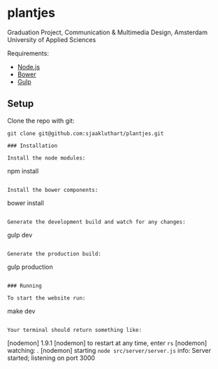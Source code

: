 # plantjes
Graduation Project, Communication &amp; Multimedia Design, Amsterdam University of Applied Sciences

Requirements:
* [Node.js](https://nodejs.org/en/)
* [Bower](http://bower.io/)
* [Gulp](http://gulpjs.com/)

## Setup

Clone the repo with git:
```
git clone git@github.com:sjaakluthart/plantjes.git

### Installation

Install the node modules:
```
npm install
```

Install the bower components:
```
bower install
```

Generate the development build and watch for any changes:
```
gulp dev
```

Generate the production build:
```
gulp production
```

### Running

To start the website run:
```
make dev
```

Your terminal should return something like:
```
[nodemon] 1.9.1
[nodemon] to restart at any time, enter `rs`
[nodemon] watching: *.*
[nodemon] starting `node src/server/server.js`
info: Server started; listening on port 3000
```
